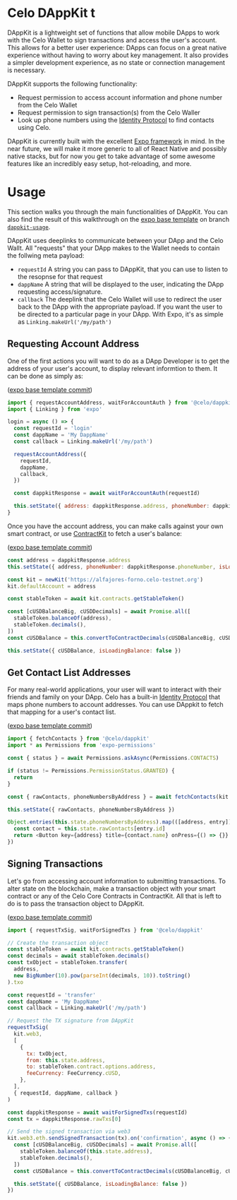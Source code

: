 # Celo DAppKit t

DAppKit is a lightweight set of functions that allow mobile DApps to work with the Celo Wallet to sign transactions and access the user's account. This allows for a better user experience: DApps can focus on a great native experience without having to worry about key management. It also provides a simpler development experience, as no state or connection management is necessary.

DAppKit supports the following functionality:

- Request permission to access account information and phone number from the Celo Wallet
- Request permission to sign transaction(s) from the Celo Waller
- Look up phone numbers using the [Identity Protocol](https://docs.celo.org/celo-codebase/protocol/identity) to find contacts using Celo.

DAppKit is currently built with the excellent [Expo framework](https://expo.io) in mind. In the near future, we will make it more generic to all of React Native and possibly native stacks, but for now you get to take advantage of some awesome features like an incredibly easy setup, hot-reloading, and more.

# Usage

This section walks you through the main functionalities of DAppKit. You can also find the result of this walkthrough on the [expo base template](https://github.com/celo-org/dappkit-base) on branch [`dappkit-usage`](https://github.com/celo-org/dappkit-base/tree/dappkit-usage).

DAppKit uses deeplinks to communicate between your DApp and the Celo Wallt. All "requests" that your DApp makes to the Wallet needs to contain the follwing meta payload:

- `requestId` A string you can pass to DAppKit, that you can use to listen to the resopnse for that request
- `dappName` A string that will be displayed to the user, indicating the DApp requesting access/signature.
- `callback` The deeplink that the Celo Wallet will use to redirect the user back to the DApp with the appropriate payload. If you want the user to be directed to a particular page in your DApp. With Expo, it's as simple as `Linking.makeUrl('/my/path')`

## Requesting Account Address

One of the first actions you will want to do as a DApp Developer is to get the address of your user's account, to display relevant informtion to them. It can be done as simply as:

([expo base template commit](https://github.com/celo-org/dappkit-base/commit/9ef5d8916018a1f7b09d062fdd601b851fb4bf79))

```javascript
import { requestAccountAddress, waitForAccountAuth } from '@celo/dappkit'
import { Linking } from 'expo'

login = async () => {
  const requestId = 'login'
  const dappName = 'My DappName'
  const callback = Linking.makeUrl('/my/path')

  requestAccountAddress({
    requestId,
    dappName,
    callback,
  })

  const dappkitResponse = await waitForAccountAuth(requestId)

  this.setState({ address: dappkitResponse.address, phoneNumber: dappkitResponse.phoneNumber })
}
```

Once you have the account address, you can make calls against your own smart contract, or use [ContractKit](../contractkit/README.md) to fetch a user's balance:

([expo base template commit](https://github.com/celo-org/dappkit-base/commit/4fa0dd16a04cd2831dd685378bc49399984bd553))

```javascript
const address = dappkitResponse.address
this.setState({ address, phoneNumber: dappkitResponse.phoneNumber, isLoadingBalance: true })

const kit = newKit('https://alfajores-forno.celo-testnet.org')
kit.defaultAccount = address

const stableToken = await kit.contracts.getStableToken()

const [cUSDBalanceBig, cUSDDecimals] = await Promise.all([
  stableToken.balanceOf(address),
  stableToken.decimals(),
])
const cUSDBalance = this.convertToContractDecimals(cUSDBalanceBig, cUSDDecimals)

this.setState({ cUSDBalance, isLoadingBalance: false })
```

## Get Contact List Addresses

For many real-world applications, your user will want to interact with their friends and family on your DApp. Celo has a built-in [Identity Protocol](../../celo-codebase/protocol/identity/README.md) that maps phone numbers to account addresses. You can use DAppkit to fetch that mapping for a user's contact list.

([expo base template commit](https://github.com/celo-org/dappkit-base/commit/ea99ff02009de806c0e248eb7aec617c14223fa5))

```javascript
import { fetchContacts } from '@celo/dappkit'
import * as Permissions from 'expo-permissions'

const { status } = await Permissions.askAsync(Permissions.CONTACTS)

if (status != Permissions.PermissionStatus.GRANTED) {
  return
}

const { rawContacts, phoneNumbersByAddress } = await fetchContacts(kit.web3)

this.setState({ rawContacts, phoneNumbersByAddress })

Object.entries(this.state.phoneNumbersByAddress).map(([address, entry]) => {
  const contact = this.state.rawContacts[entry.id]
  return <Button key={address} title={contact.name} onPress={() => {}} />
})
```

## Signing Transactions

Let's go from accessing account information to submitting transactions. To alter state on the blockchain, make a transaction object with your smart contract or any of the Celo Core Contracts in ContractKit. All that is left to do is to pass the transaction object to DAppKit.

([expo base template commit](https://github.com/celo-org/dappkit-base/commit/cf35c82d7650e7b6bc7208ece32440d3a32d9cc5))

```javascript
import { requestTxSig, waitForSignedTxs } from '@celo/dappkit'

// Create the transaction object
const stableToken = await kit.contracts.getStableToken()
const decimals = await stableToken.decimals()
const txObject = stableToken.transfer(
  address,
  new BigNumber(10).pow(parseInt(decimals, 10)).toString()
).txo

const requestId = 'transfer'
const dappName = 'My DappName'
const callback = Linking.makeUrl('/my/path')

// Request the TX signature from DAppKit
requestTxSig(
  kit.web3,
  [
    {
      tx: txObject,
      from: this.state.address,
      to: stableToken.contract.options.address,
      feeCurrency: FeeCurrency.cUSD,
    },
  ],
  { requestId, dappName, callback }
)

const dappkitResponse = await waitForSignedTxs(requestId)
const tx = dappkitResponse.rawTxs[0]

// Send the signed transaction via web3
kit.web3.eth.sendSignedTransaction(tx).on('confirmation', async () => {
  const [cUSDBalanceBig, cUSDDecimals] = await Promise.all([
    stableToken.balanceOf(this.state.address),
    stableToken.decimals(),
  ])
  const cUSDBalance = this.convertToContractDecimals(cUSDBalanceBig, cUSDDecimals)

  this.setState({ cUSDBalance, isLoadingBalance: false })
})
```
